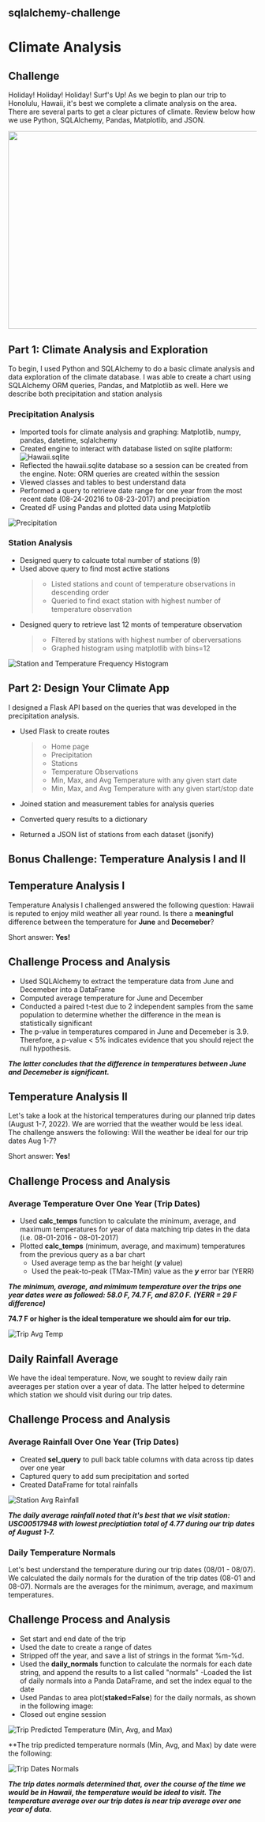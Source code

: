 ## sqlalchemy-challenge

# Climate Analysis

## Challenge

Holiday! Holiday! Holiday! Surf's Up! As we begin to plan our trip to Honolulu, Hawaii, it's best we complete a climate analysis on the area. There are several parts to get a clear pictures of climate. Review below how we use Python, SQLAlchemy, Pandas, Matplotlib, and JSON.

<img src="Images/Honolulu_Surfing.png" width="750" height="400">

## Part 1: Climate Analysis and Exploration

To begin, I used Python and SQLAlchemy to do a basic climate analysis and data exploration of the climate database. I was able to create a chart using SQLAlchemy ORM queries, Pandas, and Matplotlib as well. Here we describe both precipitation and station analysis

### Precipitation Analysis

- Imported tools for climate analysis and graphing: Matplotlib, numpy, pandas, datetime, sqlalchemy
- Created engine to interact with database listed on sqlite platform: ![Hawaii.sqlite](/Users/tanishacooper/code/sqlalchemy-challenge/Resources/hawaii.sqlite)
- Reflected the hawaii.sqlite database so a session can be created from the engine. Note: ORM queries are created within the session
- Viewed classes and tables to best understand data
- Performed a query to retrieve date range for one year from the most recent date (08-24-20216 to 08-23-2017) and precipiation
- Created dF using Pandas and plotted data using Matplotlib

![Precipitation](Images/precipitation.png)

### Station Analysis

- Designed query to calcuate total number of stations (9)
- Used above query to find most active stations
    >- Listed stations and count of temperature observations in descending order
    >- Queried to find exact station with highest number of temperature observation
- Designed query to retrieve last 12 monts of temperature observation
    >- Filtered by stations with highest number of oberversations
    >- Graphed histogram using matplotlib with bins=12

![Station and Temperature Frequency Histogram](Images/station_temp_frequency_histogram.png)

## Part 2: Design Your Climate App

I designed a Flask API based on the queries that was developed in the precipitation analysis.

- Used Flask to create routes
    >- Home page
    >- Precipitation
    >- Stations
    >- Temperature Observations
    >- Min, Max, and Avg Temperature with any given start date
    >- Min, Max, and Avg Temperature with any given start/stop date

- Joined station and measurement tables for analysis queries
- Converted query results to a dictionary 
- Returned a JSON list of stations from each dataset (jsonify)

## Bonus Challenge: Temperature Analysis I and II

## Temperature Analysis I

Temperature Analysis I challenged answered the following question: Hawaii is reputed to enjoy mild weather all year round. Is there a **meaningful** difference between the temperature for **June** and **Decemeber**?

Short answer: **Yes!**

## Challenge Process and Analysis
- Used SQLAlchemy to extract the temperature data from June and Decemeber into a DataFrame
- Computed average temperature for June and December
- Conducted a paired t-test due to 2 independent samples from the same population to determine whether the difference in the mean is statistically significant
- The p-value in temperatures compared in June and Decemeber is 3.9. Therefore, a p-value < 5% indicates evidence that you should reject the null hypothesis. 

***The latter concludes that the difference in temperatures between June and Decemeber is significant.***

## Temperature Analysis II

Let's take a look at the historical temperatures during our planned trip dates (August 1-7, 2022). We are worried that the weather would be less ideal. The challenge answers the following: Will the weather be ideal for our trip dates Aug 1-7?

Short answer: **Yes!**

## Challenge Process and Analysis
### Average Temperature Over One Year (Trip Dates)
- Used **calc_temps** function to calculate the minimum, average, and maximum temperatures for year of data matching trip dates in the data (i.e. 08-01-2016 - 08-01-2017)
- Plotted **calc_temps** (minimum, average, and maximum) temperatures from the previous query as a bar chart
    - Used average temp as the bar height (***y*** value)
    - Used the peak-to-peak (TMax-TMin) value as the ***y*** error bar (YERR)

***The minimum, average, and mimimum temperature over the trips one year dates were as followed: **58.0 F, 74.7 F, and 87.0 F**.*** ***(YERR = 29 F difference)***

**74.7 F or higher is the ideal temperature we should aim for our trip.**

![Trip Avg Temp](Images/trip_avg_temp.png)

## Daily Rainfall Average 
We have the ideal temperature. Now, we sought to review daily rain aveerages per station over a year of data. The latter helped to determine which station we should visit during our trip dates. 

## Challenge Process and Analysis
### Average Rainfall Over One Year (Trip Dates)
- Created **sel_query** to pull back table columns with data across tip dates over one year
- Captured query to add sum precipitation and sorted 
- Created DataFrame for total rainfalls

![Station Avg Rainfall](Images/stations_rainfall.png)

***The daily average rainfall noted that it's best that we visit **station: USC00517948** with **lowest preciptiation total of 4.77** during our trip dates of August 1-7.***
### Daily Temperature Normals
Let's best understand the temperature during our trip dates (08/01 - 08/07). We calculated the daily normals for the duration of the trip dates (08-01 and 08-07). Normals are the averages for the minimum, average, and maximum temperatures.

## Challenge Process and Analysis
- Set start and end date of the trip
- Used the date to create a range of dates
- Stripped off the year, and save a list of strings in the format %m-%d.
- Used the **daily_normals** function to calculate the normals for each date string, and append the results to a list called "normals"
-Loaded the list of daily normals into a Panda DataFrame, and set the index equal to the date
- Used Pandas to area plot(**staked=False**) for the daily normals, as shown in the following image:
- Closed out engine session

![Trip Predicted Temperature (Min, Avg, and Max)](Images/trip_predicted_temp.png)

**The trip predicted temperature normals (Min, Avg, and Max) by date were the following:

![Trip Dates Normals](Images/trip_dates_normals_df.png)

***The trip dates normals determined that, over the course of the time we would be in Hawaii, **the temperature would be ideal to visit**. The temperature average over our trip dates is near trip average over one year of data.***







